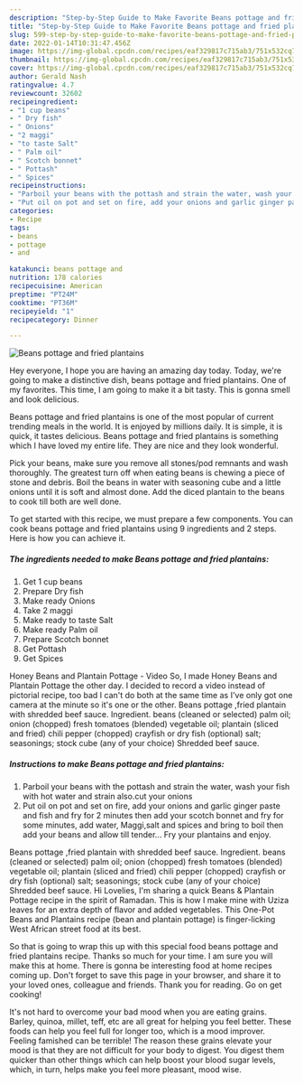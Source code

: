 ```yaml
---
description: "Step-by-Step Guide to Make Favorite Beans pottage and fried plantains"
title: "Step-by-Step Guide to Make Favorite Beans pottage and fried plantains"
slug: 599-step-by-step-guide-to-make-favorite-beans-pottage-and-fried-plantains
date: 2022-01-14T10:31:47.456Z
image: https://img-global.cpcdn.com/recipes/eaf329817c715ab3/751x532cq70/beans-pottage-and-fried-plantains-recipe-main-photo.jpg
thumbnail: https://img-global.cpcdn.com/recipes/eaf329817c715ab3/751x532cq70/beans-pottage-and-fried-plantains-recipe-main-photo.jpg
cover: https://img-global.cpcdn.com/recipes/eaf329817c715ab3/751x532cq70/beans-pottage-and-fried-plantains-recipe-main-photo.jpg
author: Gerald Nash
ratingvalue: 4.7
reviewcount: 32602
recipeingredient:
- "1 cup beans"
- " Dry fish"
- " Onions"
- "2 maggi"
- "to taste Salt"
- " Palm oil"
- " Scotch bonnet"
- " Pottash"
- " Spices"
recipeinstructions:
- "Parboil your beans with the pottash and strain the water, wash your fish with hot water and strain also.cut your onions"
- "Put oil on pot and set on fire, add your onions and garlic ginger paste and fish and fry for 2 minutes then add your scotch bonnet and fry for some minutes, add water, Maggi,salt and spices and bring to boil then add your beans and allow till tender... Fry your plantains and enjoy."
categories:
- Recipe
tags:
- beans
- pottage
- and

katakunci: beans pottage and 
nutrition: 178 calories
recipecuisine: American
preptime: "PT24M"
cooktime: "PT36M"
recipeyield: "1"
recipecategory: Dinner

---
```



![Beans pottage and fried plantains](https://img-global.cpcdn.com/recipes/eaf329817c715ab3/751x532cq70/beans-pottage-and-fried-plantains-recipe-main-photo.jpg)

Hey everyone, I hope you are having an amazing day today. Today, we're going to make a distinctive dish, beans pottage and fried plantains. One of my favorites. This time, I am going to make it a bit tasty. This is gonna smell and look delicious.

Beans pottage and fried plantains is one of the most popular of current trending meals in the world. It is enjoyed by millions daily. It is simple, it is quick, it tastes delicious. Beans pottage and fried plantains is something which I have loved my entire life. They are nice and they look wonderful.

Pick your beans, make sure you remove all stones/pod remnants and wash thoroughly. The greatest turn off when eating beans is chewing a piece of stone and debris. Boil the beans in water with seasoning cube and a little onions until it is soft and almost done. Add the diced plantain to the beans to cook till both are well done.


To get started with this recipe, we must prepare a few components. You can cook beans pottage and fried plantains using 9 ingredients and 2 steps. Here is how you can achieve it.

<!--inarticleads1-->

##### The ingredients needed to make Beans pottage and fried plantains:

1. Get 1 cup beans
1. Prepare  Dry fish
1. Make ready  Onions
1. Take 2 maggi
1. Make ready to taste Salt
1. Make ready  Palm oil
1. Prepare  Scotch bonnet
1. Get  Pottash
1. Get  Spices


Honey Beans and Plantain Pottage - Video So, I made Honey Beans and Plantain Pottage the other day. I decided to record a video instead of pictorial recipe, too bad I can&#39;t do both at the same time as I&#39;ve only got one camera at the minute so it&#39;s one or the other. Beans pottage ,fried plantain with shredded beef sauce. Ingredient. beans (cleaned or selected) palm oil; onion (chopped) fresh tomatoes (blended) vegetable oil; plantain (sliced and fried) chili pepper (chopped) crayfish or dry fish (optional) salt; seasonings; stock cube (any of your choice) Shredded beef sauce. 

<!--inarticleads2-->

##### Instructions to make Beans pottage and fried plantains:

1. Parboil your beans with the pottash and strain the water, wash your fish with hot water and strain also.cut your onions
1. Put oil on pot and set on fire, add your onions and garlic ginger paste and fish and fry for 2 minutes then add your scotch bonnet and fry for some minutes, add water, Maggi,salt and spices and bring to boil then add your beans and allow till tender... Fry your plantains and enjoy.


Beans pottage ,fried plantain with shredded beef sauce. Ingredient. beans (cleaned or selected) palm oil; onion (chopped) fresh tomatoes (blended) vegetable oil; plantain (sliced and fried) chili pepper (chopped) crayfish or dry fish (optional) salt; seasonings; stock cube (any of your choice) Shredded beef sauce. Hi Lovelies, I&#39;m sharing a quick Beans &amp; Plantain Pottage recipe in the spirit of Ramadan. This is how I make mine with Uziza leaves for an extra depth of flavor and added vegetables. This One-Pot Beans and Plantains recipe (bean and plantain pottage) is finger-licking West African street food at its best. 

So that is going to wrap this up with this special food beans pottage and fried plantains recipe. Thanks so much for your time. I am sure you will make this at home. There is gonna be interesting food at home recipes coming up. Don't forget to save this page in your browser, and share it to your loved ones, colleague and friends. Thank you for reading. Go on get cooking!

It's not hard to overcome your bad mood when you are eating grains. Barley, quinoa, millet, teff, etc are all great for helping you feel better. These foods can help you feel full for longer too, which is a mood improver. Feeling famished can be terrible! The reason these grains elevate your mood is that they are not difficult for your body to digest. You digest them quicker than other things which can help boost your blood sugar levels, which, in turn, helps make you feel more pleasant, mood wise.
